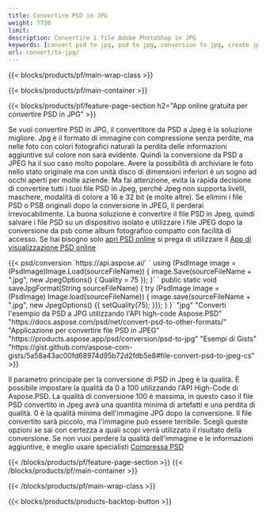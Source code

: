 ```yaml
---
title: Convertire PSD in JPG
weight: 7730
limit: 
description: Convertire i file Adobe PhotoShop in JPG
keywords: [convert psd to jpg, psd to jpg, conversion to jpg, create jpg from psd, print psd as jpg]
url: convert/to-jpg/
---
```


{{< blocks/products/pf/main-wrap-class >}}

{{< blocks/products/pf/main-container >}}

{{< blocks/products/pf/feature-page-section h2="App online gratuita per convertire PSD in JPG" >}}
<p>Se vuoi convertire PSD in JPG, il convertitore da PSD a Jpeg è la soluzione migliore. Jpg è il formato di immagine con compressione senza perdite, ma nelle foto con colori fotografici naturali la perdita delle informazioni aggiuntive sul colore non sarà evidente. Quindi la conversione da PSD a JPEG ha il suo caso molto popolare. Avere la possibilità di archiviare le foto nello stato originale ma con unità disco di dimensioni inferiori è un sogno ad occhi aperti per molte aziende. Ma fai attenzione, evita la rapida decisione di convertire tutti i tuoi file PSD in Jpeg, perché Jpeg non supporta livelli, maschere, modalità di colore a 16 e 32 bit (e molte altre). Se elimini i file PSD o PSB originali dopo la conversione in JPEG, li perderai irrevocabilmente. La buona soluzione è convertire il file PSD in Jpeg, quindi salvare i file PSD su un dispositivo isolato e utilizzare i file JPEG dopo la conversione da psb come album fotografico compatto con facilità di accesso. Se hai bisogno solo <a href="/psd/view">apri PSD online</a> si prega di utilizzare il <a href="/psd/view">App di visualizzazione PSD online</a></p>
{{< psd/conversion `https://api.aspose.ai/` 
`    using (PsdImage image = (PsdImage)Image.Load(sourceFileName))
    {
        image.Save(sourceFileName + ".jpg",  new JpegOptions() { Quality = 75 });
    }` 
`    public static void saveJpgFormat(String sourceFileName) {
        try (PsdImage image = (PsdImage) Image.load(sourceFileName)) {
            image.save(sourceFileName + ".jpg", new JpegOptions() {{
                setQuality(75);
            }});
        }
    }` 
		"jpg" 
"Converti l'esempio da PSD a JPG utilizzando l'API high-code Aspose.PSD"  "https://docs.aspose.com/psd/net/convert-psd-to-other-formats/" 
"Applicazione per convertire file PSD in JPEG" "https://products.aspose.app/psd/conversion/psd-to-jpg" 
"Esempi di Gists" "https://gist.github.com/aspose-com-gists/5a58a43ac00fd68974d95b72d2fdb5e8#file-convert-psd-to-jpeg-cs" >}}
<p>Il parametro principale per la conversione di PSD in Jpeg è la qualità. È possibile impostare la qualità da 0 a 100 utilizzando l'API High-Code di Aspose.PSD. La qualità di conversione 100 è massima, in questo caso il file PSD convertito in Jpeg avrà una quantità minima di artefatti e una perdita di qualità. 0 è la qualità minima dell'immagine JPG dopo la conversione. Il file convertito sarà piccolo, ma l'immagine può essere terribile. Scegli queste opzioni se sai con certezza a quali scopi verrà utilizzato il risultato della conversione. Se non vuoi perdere la qualità dell'immagine e le informazioni aggiuntive, è meglio usare specialisti <a href="/psd/reduce-size">Compressa PSD</a></p>
{{< /blocks/products/pf/feature-page-section >}}
{{< /blocks/products/pf/main-container >}}


{{< /blocks/products/pf/main-wrap-class >}}

{{< blocks/products/products-backtop-button >}}

